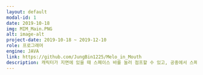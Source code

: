 ```yaml
---
layout: default
modal-id: 1
date: 2019-10-18
img: MIM_Main.PNG
alt: image-alt
project-date: 2019-10-18 ~ 2019-12-10
role: 프로그래머
engine: JAVA
link: https://github.com/JungBin1225/Melo_in_Mouth
description: 캐릭터가 지면에 있을 때 스페이스 바를 눌러 점프할 수 있고, 공중에서 스페이스 바를 한번 더 눌러 더블 점프를 할 수 있다. 점프와 더블점프를 이용해 장애물을 피하며 도착지점까지 가는 것이 목표이다.
---
```

